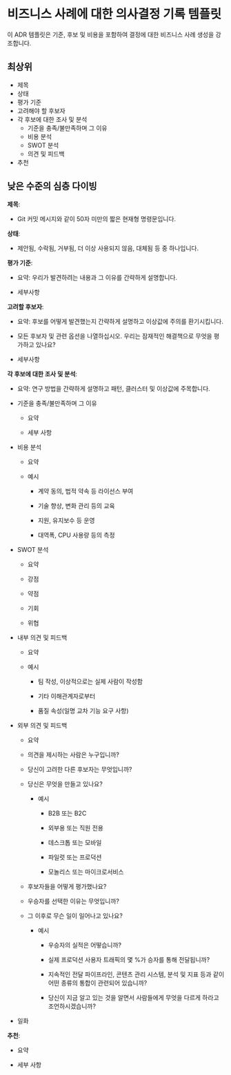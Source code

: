 # 비즈니스 사례에 대한 의사결정 기록 템플릿

이 ADR 템플릿은 기준, 후보 및 비용을 포함하여 결정에 대한 비즈니스 사례 생성을 강조합니다.


## 최상위

* 제목
* 상태
* 평가 기준
* 고려해야 할 후보자
* 각 후보에 대한 조사 및 분석
   * 기준을 충족/불만족하며 그 이유
   * 비용 분석
   * SWOT 분석
   * 의견 및 피드백
* 추천


## 낮은 수준의 심층 다이빙

**제목**:

   * Git 커밋 메시지와 같이 50자 미만의 짧은 현재형 명령문입니다.

**상태**:

   * 제안됨, 수락됨, 거부됨, 더 이상 사용되지 않음, 대체됨 등 중 하나입니다.

**평가 기준**:

   * 요약: 우리가 발견하려는 내용과 그 이유를 간략하게 설명합니다.

   * 세부사항

**고려할 후보자**:

   * 요약: 후보를 어떻게 발견했는지 간략하게 설명하고 이상값에 주의를 환기시킵니다.

   * 모든 후보자 및 관련 옵션을 나열하십시오. 우리는 잠재적인 해결책으로 무엇을 평가하고 있나요?

   * 세부사항

**각 후보에 대한 조사 및 분석**:

   * 요약: 연구 방법을 간략하게 설명하고 패턴, 클러스터 및 이상값에 주목합니다.

   * 기준을 충족/불만족하며 그 이유

     * 요약

     * 세부 사항

   * 비용 분석

     * 요약

     * 예시

       * 계약 동의, 법적 약속 등 라이선스 부여

       * 기술 향상, 변화 관리 등의 교육

       * 지원, 유지보수 등 운영

       * 대역폭, CPU 사용량 등의 측정

   * SWOT 분석

     * 요약

     * 강점

     * 약점

     * 기회

     * 위협

   * 내부 의견 및 피드백

     * 요약

     * 예시

       * 팀 작성, 이상적으로는 실제 사람이 작성함

       * 기타 이해관계자로부터

       * 품질 속성(일명 교차 기능 요구 사항)

   * 외부 의견 및 피드백

     * 요약

     * 의견을 제시하는 사람은 누구입니까?

     * 당신이 고려한 다른 후보자는 무엇입니까?

     * 당신은 무엇을 만들고 있나요?

       * 예시

         * B2B 또는 B2C

         * 외부용 또는 직원 전용

         * 데스크톱 또는 모바일

         * 파일럿 또는 프로덕션

         * 모놀리스 또는 마이크로서비스

     * 후보자들을 어떻게 평가했나요?

     * 우승자를 선택한 이유는 무엇입니까?

     * 그 이후로 무슨 일이 일어나고 있나요?

       * 예시

         * 우승자의 실적은 어떻습니까?

         * 실제 프로덕션 사용자 트래픽의 몇 %가 승자를 통해 전달됩니까?

         * 지속적인 전달 파이프라인, 콘텐츠 관리 시스템, 분석 및 지표 등과 같이 어떤 종류의 통합이 관련되어 있습니까?

         * 당신이 지금 알고 있는 것을 알면서 사람들에게 무엇을 다르게 하라고 조언하시겠습니까?

   * 일화

**추천**:

   * 요약

   * 세부 사항
  